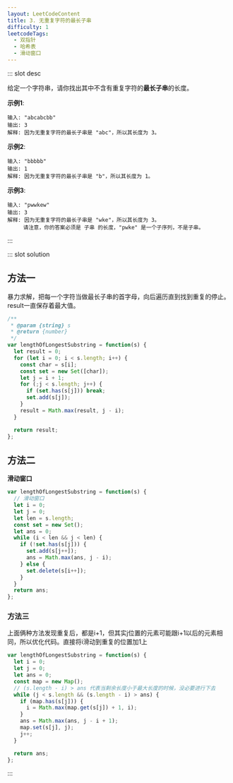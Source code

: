 ```yaml
---
layout: LeetCodeContent
title: 3. 无重复字符的最长子串
difficulty: 1
leetcodeTags:
  - 双指针
  - 哈希表
  - 滑动窗口
---
```



::: slot desc

给定一个字符串，请你找出其中不含有重复字符的**最长子串**的长度。

**示例1**:

```
输入: "abcabcbb"
输出: 3 
解释: 因为无重复字符的最长子串是 "abc"，所以其长度为 3。
```

**示例2**:

```
输入: "bbbbb"
输出: 1
解释: 因为无重复字符的最长子串是 "b"，所以其长度为 1。
```

**示例3**:

```
输入: "pwwkew"
输出: 3
解释: 因为无重复字符的最长子串是 "wke"，所以其长度为 3。
     请注意，你的答案必须是 子串 的长度，"pwke" 是一个子序列，不是子串。
```
:::


::: slot solution

## 方法一

暴力求解，把每一个字符当做最长子串的首字母，向后遍历直到找到重复的停止。result一直保存着最大值。

```javascript
/**
 * @param {string} s
 * @return {number}
 */
var lengthOfLongestSubstring = function(s) {
  let result = 0;
  for (let i = 0; i < s.length; i++) {
    const char = s[i];
    const set = new Set([char]);
    let j = i + 1;
    for (;j < s.length; j++) {
      if (set.has(s[j])) break;
      set.add(s[j]);
    }
    result = Math.max(result, j - i);
  }

  return result;
};
```

## 方法二

**滑动窗口**

```javascript
var lengthOfLongestSubstring = function(s) {
  // 滑动窗口
  let i = 0;
  let j = 0;
  let len = s.length;
  const set = new Set();
  let ans = 0;
  while (i < len && j < len) {
    if (!set.has(s[j])) {
      set.add(s[j++]);
      ans = Math.max(ans, j - i);
    } else {
      set.delete(s[i++]);
    }
  }
  return ans;
};
```

### 方法三

上面俩种方法发现重复后，都是i+1，但其实j位置的元素可能跟i+1以后的元素相同，所以优化代码。直接将i滑动到重复的位置加1上

```javascript
var lengthOfLongestSubstring = function(s) {
  let i = 0;
  let j = 0;
  let ans = 0;
  const map = new Map();
  // (s.length - i) > ans 代表当剩余长度小于最大长度的时候，没必要进行下去
  while (j < s.length && (s.length - i) > ans) {
    if (map.has(s[j])) {
      i = Math.max(map.get(s[j]) + 1, i);
    }
    ans = Math.max(ans, j - i + 1);
    map.set(s[j], j);
    j++;
  }

  return ans;
};
```
:::